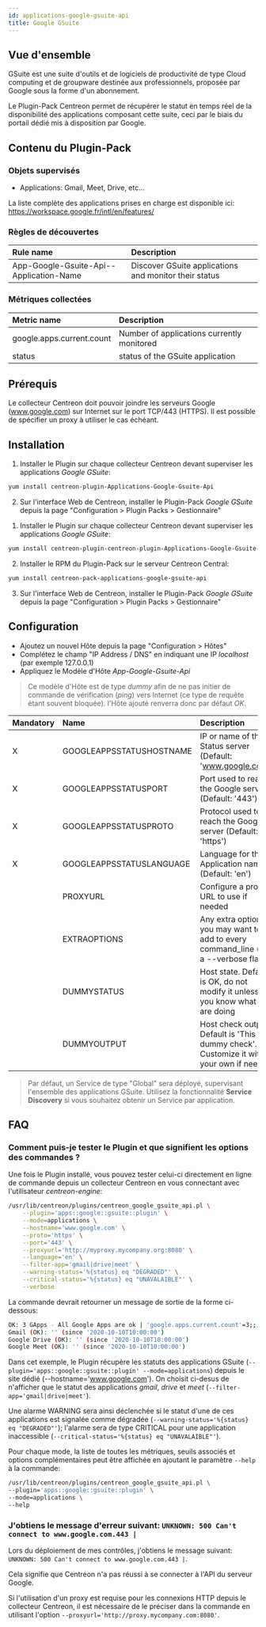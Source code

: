 ```yaml
---
id: applications-google-gsuite-api
title: Google GSuite
---
```


## Vue d'ensemble

GSuite est une suite d'outils et de logiciels de productivité de type Cloud computing et de groupware destinée aux professionnels, 
proposée par Google sous la forme d'un abonnement.

Le Plugin-Pack Centreon permet de récupérer le statut en temps réel de la disponibilité des applications composant cette suite,
ceci par le biais du portail dédié mis à disposition par Google.

## Contenu du Plugin-Pack

### Objets supervisés

* Applications: Gmail, Meet, Drive, etc...

La liste complète des applications prises en charge est disponible ici:
https://workspace.google.fr/intl/en/features/

### Règles de découvertes

<!--DOCUSAURUS_CODE_TABS-->

<!--Applications-->

| Rule name                                | Description                                                        |
| :--------------------------------------- | :----------------------------------------------------------------- |
| App-Google-Gsuite-Api--Application-Name  | Discover GSuite applications and monitor their status              |

<!--END_DOCUSAURUS_CODE_TABS-->

### Métriques collectées

<!--DOCUSAURUS_CODE_TABS-->

<!--Gsuite-Application-*-->

| Metric name               | Description                                |
|:--------------------------|:-------------------------------------------|
| google.apps.current.count | Number of applications currently monitored |
| status                    | status of the GSuite application           |

<!--END_DOCUSAURUS_CODE_TABS-->

## Prérequis

Le collecteur Centreon doit pouvoir joindre les serveurs Google (www.google.com) sur Internet sur le port TCP/443 (HTTPS).
Il est possible de spécifier un proxy à utiliser le cas échéant.

## Installation

<!--DOCUSAURUS_CODE_TABS-->

<!--Online IMP Licence & IT-100 Editions-->

1. Installer le Plugin sur chaque collecteur Centreon devant superviser les applications *Google GSuite*:

```bash
yum install centreon-plugin-Applications-Google-Gsuite-Api
```

2. Sur l'interface Web de Centreon, installer le Plugin-Pack *Google GSuite* 
depuis la page "Configuration > Plugin Packs > Gestionnaire" 

<!--Offline IMP License-->

1. Installer le Plugin sur chaque collecteur Centreon devant superviser les applications *Google GSuite*:

```bash
yum install centreon-plugin-centreon-plugin-Applications-Google-Gsuite-Api
```

2. Installer le RPM du Plugin-Pack sur le serveur Centreon Central:

```bash
yum install centreon-pack-applications-google-gsuite-api
```

3. Sur l'interface Web de Centreon, installer le Plugin-Pack *Google GSuite* 
depuis la page "Configuration > Plugin Packs > Gestionnaire"

## Configuration

* Ajoutez un nouvel Hôte depuis la page "Configuration > Hôtes"
* Complétez le champ "IP Address / DNS" en indiquant une IP *localhost* (par exemple 127.0.0.1)
* Appliquez le Modèle d'Hôte *App-Google-Gsuite-Api*

> Ce modèle d'Hôte est de type *dummy* afin de ne pas initier de commande de vérification (*ping*) vers Internet
> (ce type de requête étant souvent bloquée). l'Hôte ajouté renverra donc par défaut *OK*.

| Mandatory | Name                     | Description                                                                                 |
|:----------|:-------------------------|:--------------------------------------------------------------------------------------------|
| X         | GOOGLEAPPSSTATUSHOSTNAME | IP or name of the Status server (Default: 'www.google.com')                                 |
| X         | GOOGLEAPPSSTATUSPORT     | Port used to reach the Google server (Default: '443')                                       |
| X         | GOOGLEAPPSSTATUSPROTO    | Protocol used to reach the Google server (Default: 'https')                                 |
| X         | GOOGLEAPPSSTATUSLANGUAGE | Language for the Application names (Default: 'en')                                          |
|           | PROXYURL                 | Configure a proxy URL to use if needed                                                      |
|           | EXTRAOPTIONS             | Any extra option you may want to add to every command\_line (eg. a --verbose flag)          |
|           | DUMMYSTATUS              | Host state. Default is OK, do not modify it unless you know what you are doing              |
|           | DUMMYOUTPUT              | Host check output. Default is 'This is a dummy check'. Customize it with your own if needed |

> Par défaut, un Service de type "Global" sera déployé, supervisant l'ensemble des applications GSuite.
> Utilisez la fonctionnalité **Service Discovery** si vous souhaitez obtenir un Service par application.

## FAQ

### Comment puis-je tester le Plugin et que signifient les options des commandes ?

Une fois le Plugin installé, vous pouvez tester celui-ci directement en ligne de commande
depuis un collecteur Centreon en vous connectant avec l'utilisateur *centreon-engine*:

```bash
/usr/lib/centreon/plugins/centreon_google_gsuite_api.pl \
    --plugin='apps::google::gsuite::plugin' \
    --mode=applications \
    --hostname='www.google.com' \
    --proto='https' \
    --port='443' \
    --proxyurl='http://myproxy.mycompany.org:8080' \
    --language='en' \
    --filter-app='gmail|drive|meet' \
    --warning-status='%{status} eq "DEGRADED"' \
    --critical-status='%{status} eq "UNAVALAIBLE"' \
    --verbose
```

La commande devrait retourner un message de sortie de la forme ci-dessous:

```bash
OK: 3 GApps - All Google Apps are ok | 'google.apps.current.count'=3;;;0;
Gmail (OK): '' (since '2020-10-10T10:00:00')
Google Drive (OK): '' (since '2020-10-10T10:00:00')
Google Meet (OK): '' (since '2020-10-10T10:00:00')
```

Dans cet exemple, le Plugin récupère les statuts des applications GSuite (```--plugin='apps::google::gsuite::plugin' --mode=applications```)
depuis le site dédié (--hostname='www.google.com'). On choisit ci-desus de n'afficher que le statut des applications *gmail*, *drive* et *meet*
(```--filter-app='gmail|drive|meet'```).

Une alarme WARNING sera ainsi déclenchée si le statut d'une de ces applications est signalée comme dégradée (```--warning-status='%{status} eq "DEGRADED"'```);
l'alarme sera de type CRITICAL pour une application inaccessible (```--critical-status='%{status} eq "UNAVALAIBLE"'```).

Pour chaque mode, la liste de toutes les métriques, seuils associés et options complémentaires peut être affichée 
en ajoutant le paramètre ```--help``` à la commande:

```bash
/usr/lib/centreon/plugins/centreon_google_gsuite_api.pl \
--plugin='apps::google::gsuite::plugin' \
--mode=applications \
--help
```

### J'obtiens le message d'erreur suivant: ```UNKNOWN: 500 Can't connect to www.google.com.443 |```

Lors du déploiement de mes contrôles, j'obtiens le message suivant: ```UNKNOWN: 500 Can't connect to www.google.com.443 |```.

Cela signifie que Centreon n'a pas réussi à se connecter à l'API du serveur Google.

Si l'utilisation d'un proxy est requise pour les connexions HTTP depuis le collecteur Centreon,
il est nécessaire de le préciser dans la commande en utilisant l'option ```--proxyurl='http://proxy.mycompany.com:8080'```.

